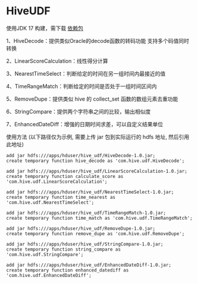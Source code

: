 # HiveUDF

使用JDK 17 构建，需下载 [依赖包](https://mvnrepository.com/artifact/org.apache.hive/hive-exec/3.1.3)

1、HiveDecode：提供类似Oracle的decode函数的转码功能 支持多个码值同时转换

2、LinearScoreCalculation：线性得分计算

3、NearestTimeSelect：判断给定的时间在另一组时间内最接近的值

4、TimeRangeMatch：判断给定的时间是否处于一组时间区间内

5、RemoveDupe：提供类似 hive 的 collect_set 函数的数组元素去重功能

6、StringCompare：提供两个字符串之间的比较，输出相似度

7、EnhancedDateDiff：增强的日期时间求差，可以自定义结果单位

使用方法 (以下路径仅为示例, 需要上传 jar 包到实际运行的 hdfs 地址, 然后引用此地址)

```shell
add jar hdfs:///apps/hduser/hive_udf/HiveDecode-1.0.jar;
create temporary function hive_decode as 'com.hive.udf.HiveDecode';

add jar hdfs:///apps/hduser/hive_udf/LinearScoreCalculation-1.0.jar;
create temporary function calculate_score as 'com.hive.udf.LinearScoreCalculation';

add jar hdfs:///apps/hduser/hive_udf/NearestTimeSelect-1.0.jar;
create temporary function time_nearest as 'com.hive.udf.NearestTimeSelect';

add jar hdfs:///apps/hduser/hive_udf/TimeRangeMatch-1.0.jar;
create temporary function time_match as 'com.hive.udf.TimeRangeMatch';

add jar hdfs:///apps/hduser/hive_udf/RemoveDupe-1.0.jar;
create temporary function remove_dupe as 'com.hive.udf.RemoveDupe';

add jar hdfs:///apps/hduser/hive_udf/StringCompare-1.0.jar;
create temporary function string_compare as 'com.hive.udf.StringCompare';

add jar hdfs:///apps/hduser/hive_udf/EnhancedDateDiff-1.0.jar;
create temporary function enhanced_datediff as 'com.hive.udf.EnhancedDateDiff';
```
